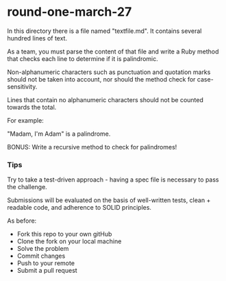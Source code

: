 # round-one-march-27


In this directory there is a file named "textfile.md". It contains several hundred lines of text.

As a team, you must parse the content of that file and write a Ruby method that checks each line to determine if it is palindromic.

Non-alphanumeric characters such as punctuation and quotation marks should not be taken into account, nor should the method check for case-sensitivity.

Lines that contain no alphanumeric characters should not be counted towards the total.

For example:

"Madam, I'm Adam" is a palindrome.

BONUS: Write a recursive method to check for palindromes!

### Tips

Try to take a test-driven approach - having a spec file is necessary to pass the challenge.

Submissions will be evaluated on the basis of well-written tests, clean + readable code, and adherence to SOLID principles.

As before:

+ Fork this repo to your own gitHub
+ Clone the fork on your local machine
+ Solve the problem
+ Commit changes
+ Push to your remote
+ Submit a pull request

